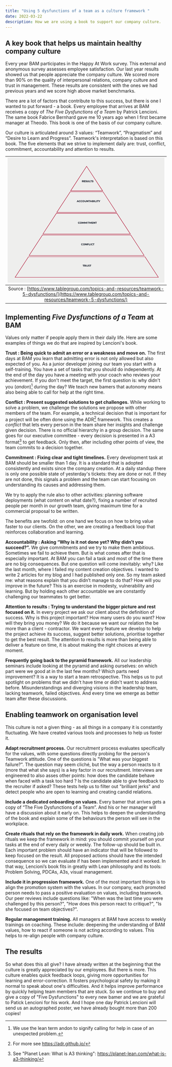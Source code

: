```yaml
---
title: "Using 5 dysfunctions of a team as a culture framework "
date: 2022-03-22
description: How we are using a book to support our company culture.
---
```


## A key book that helps us maintain healthy company culture

Every year BAM participates in the Happy At Work survey. This external and anonymous survey assesses employee satisfaction. Our last year results showed us that people appreciate the company culture. We scored more than 90% on the quality of interpersonal relations, company culture and trust in management. These results are consistent with the ones we had previous years and we score high above market benchmarks.

There are a lot of factors that contribute to this success, but there is one I wanted to put forward - a book. Every employee that arrives at BAM receives a copy of _The Five Dysfunctions of a Team_ by Patrick Lencioni. The same book Fabrice Bernhard gave me 10 years ago when I first became manager at Theodo. This book is one of the basis of our company culture.

Our culture is articulated around 3 values: “Teamwork”, “Pragmatism” and “Desire to Learn and Progress”. Teamwork's interpretation is based on this book. The five elements that we strive to implement daily are: trust, conflict, commitment, accountability and attention to results.

|                          ![Patrick Lencioni's Pyramid illustrating the different layers of teamwork](../assets/lencioni-pyramid.png)                          |
| :-----------------------------------------------------------------------------------------------------------------------------------------------------------: |
| Source : [https://www.tablegroup.com/topics-and-resources/teamwork-5-dysfunctions/](https://www.tablegroup.com/topics-and-resources/teamwork-5-dysfunctions/) |

## Implementing _Five Dysfunctions of a Team_ at BAM

Values only matter if people apply them in their daily life. Here are some examples of things we do that are inspired by Lencioni's book.

**Trust : Being quick to admit an error or a weakness and move on.** The first days at BAM you learn that admitting error is not only allowed but also expected of you. As a junior developer joining our team you start with a self-training. You have a set of tasks that you should do independently. At the end of the day you have a meeting with your coach who reviews your achievement. If you don't meet the target, the first question is: why didn't you (_*andon*_)[^andon] during the day? We teach new bamers that autonomy means also being able to call for help at the right time.

[^andon]: We use the lean term andon to signify calling for help in case of an unexpected problem.

**Conflict : Present suggested solutions to get challenges.** While working to solve a problem, we challenge the solutions we propose with other members of the team. For example, a technical decision that is important for a project will be often done using the ADR[^adr] framework. This creates a _*conflict*_ that lets every person in the team share her insights and challenge given decision. There is no official hierarchy in a group decision. The same goes for our executive committee - every decision is presented in a A3 format[^a3] to get feedback. Only then, after including other points of view, the team commits to a decision together.

[^adr]: For more see https://adr.github.io/
[^a3]: See "Planet Lean: What is A3 thinking": https://planet-lean.com/what-is-a3-thinking/

**Commitment : Fixing clear and tight timelines.** Every development task at BAM should be smaller than 1 day. It is a standard that is adopted consistently and exists since the company creation. At a daily standup there is only one possible state of yesterday's tickets: they are done or not. If they are not done, this signals a problem and the team can start focusing on understanding its causes and addressing them.

We try to apply the rule also to other activities: planning software deployments (what content on what date?), fixing a number of recruited people per month in our growth team, giving maximum time for a commercial proposal to be written.

The benefits are twofold: on one hand we focus on how to bring value faster to our clients. On the other, we are creating a feedback loop that reinforces collaboration and learning.

**Accountability : Asking “Why is it not done yet? Why didn’t you succeed?”.** We give commitments and we try to make them ambitious. Sometimes we fail to achieve them. But is what comes after that is especially important.
At BAM you can fail a task and most of the time there are no big consequences. But one question will come inevitably: why? Like the last month, where I failed my content creation objectives. I wanted to write 2 articles for my blog and I had published only one. So my team asked me: what reasons explain that you didn’t manage to do that? How will you improve in the future?
This is an exercise in modesty, vulnerability and learning. But by holding each other accountable we are constantly challenging our teammates to get better.

**Attention to results : Trying to understand the bigger picture and rest focused on it.** In every project we ask our client about the definition of success. Why is this project important? How many users do you want? How will they bring you money?
We do it because we want our relation the be more than a client - contractor. We want every feature we develop to help the project achieve its success, suggest better solutions, prioritise together to get the best result. The attention to results is more than being able to deliver a feature on time, it is about making the right choices at every moment.

**Frequently going back to the pyramid framework.** All our leadership seminars include looking at the pyramid and asking ourselves: on which part were we good at in the last few months? Which parts need improvement? It is a way to start a team retrospective. This helps us to put spotlight on problems that we didn't have time or didn't want to address before. Misunderstandings and diverging visions in the leadership team, lacking teamwork, failed objectives. And every time we emerge as better team after these discussions.

## **Enabling teamwork on organisation level**

This culture is not a given thing - as all things in a company it is constantly fluctuating. We have created various tools and processes to help us foster it.

**Adapt recruitment process.** Our recruitment process evaluates specifically for the values, with some questions directly probing for the person's Teamwork attitude. One of the questions is "What was your biggest failure?". The question may seem cliché, but the way a person reacts to it (more that what she says) is a key factor in our recruitment. Interviews are engineered to also asses other points: how does the candidate behave when faced with a task too hard ? Is the candidate able to give feedback to the recruiter if asked? These tests help us to filter out "brilliant jerks" and detect people who are open to learning and creating candid relations.

**Include a dedicated onboarding on values.** Every bamer that arrives gets a copy of “The Five Dysfunctions of a Team”. And his or her manager will have a discussion about it early on. This helps to deepen the understanding of the book and explain some of the behaviours the person will see in the workplace.

**Create rituals that rely on the framework in daily work.** When creating job rituals we keep the framework in mind: you should commit yourself on your tasks at the end of every daily or weekly. The follow-up should be built in. Each important problem should have an indicator that will be followed to keep focused on the result. All proposed actions should have the intended consequence so we can evaluate if has been implemented and it worked. In that way, Lencioni’s book fits in greatly with Lean philosophy and its tools: Problem Solving, PDCAs, A3s, visual management.

**Include it in progression framework.** One of the most important things is to align the promotion system with the values. In our company, each promoted person needs to pass a positive evaluation on values, including teamwork. Our peer reviews include questions like: "When was the last time you were challenged by this person?", "How does this person react to critique?", "Is she focused on team objectives?".

**Regular management training.** All managers at BAM have access to weekly trainings on coaching. These include: deepening the understanding of BAM values, how to react if someone is not acting according to values. This helps to re-align people with company culture.

## The results

So what does this all give? I have already written at the beginning that the culture is greatly appreciated by our employees. But there is more. This culture enables quick feedback loops, giving more opportunities for learning and error-correction. It fosters psychological safety by making it normal to speak about one's difficulties. And it helps improve performance by quickly helping team members that are stuck. So we continue to buy and give a copy of "Five Dysfunctions" to every new bamer and we are grateful to Patick Lencioni for his work. And I hope one day Patrick Lencioni will send us an autographed poster, we have already bought more than 200 copies!
